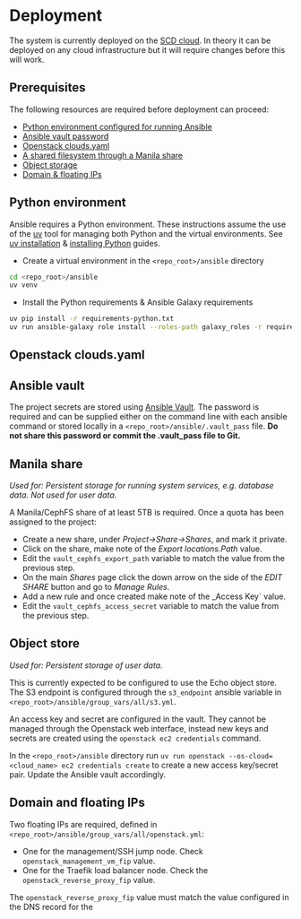 # Deployment

The system is currently deployed on the [SCD cloud](https://cloud.stfc.ac.uk/).
In theory it can be deployed on any cloud infrastructure but it will require
changes before this will work.

## Prerequisites

The following resources are required before deployment can proceed:

- [Python environment configured for running Ansible](#python-environment)
- [Ansible vault password](#ansible-vault)
- [Openstack clouds.yaml](#openstack-cloudsyaml)
- [A shared filesystem through a Manila share](#manila-share)
- [Object storage](#object-store)
- [Domain & floating IPs](#domain-and-floating-ips)

## Python environment

Ansible requires a Python environment. These instructions assume the use of the
[uv](https://docs.astral.sh) tool for managing both Python and the virtual
environments. See [uv installation](https://docs.astral.sh/uv/getting-started/installation/)
& [installing Python](https://docs.astral.sh/uv/guides/install-python/) guides.

- Create a virtual environment in the `<repo_root>/ansible` directory

```sh
cd <repo_root>/ansible
uv venv
```

- Install the Python requirements & Ansible Galaxy requirements

```sh
uv pip install -r requirements-python.txt
uv run ansible-galaxy role install --roles-path galaxy_roles -r requirements-ansible-galaxy.yml
```

## Openstack clouds.yaml

## Ansible vault

The project secrets are stored using [Ansible Vault](https://docs.ansible.com/ansible/latest/vault_guide/index.html). The password is required and can be supplied either on the command line with each ansible command or
stored locally in a `<repo_root>/ansible/.vault_pass` file. **Do not share this password or commit the .vault_pass file to Git.**

## Manila share

_Used for: Persistent storage for running system services, e.g. database data. Not used for user data._

A Manila/CephFS share of at least 5TB is required. Once a quota has been assigned to the project:

- Create a new share, under _Project->Share->Shares_, and mark it private.
- Click on the share, make note of the _Export locations.Path_ value.
- Edit the `vault_cephfs_export_path` variable to match the value from the previous step.
- On the main _Shares_ page click the down arrow on the side of the _EDIT SHARE_
  button and go to _Manage Rules_.
- Add a new rule and once created make note of the _Access Key` value.
- Edit the `vault_cephfs_access_secret` variable to match the value from the previous step.

## Object store

_Used for: Persistent storage of user data._

This is currently expected to be configured to use the Echo object store.
The S3 endpoint is configured through the `s3_endpoint` ansible variable
in `<repo_root>/ansible/group_vars/all/s3.yml`.

An access key and secret are configured in the vault. They cannot be managed through
the Openstack web interface, instead new keys and secrets are created using the
`openstack ec2 credentials` command.

In the `<repo_root>/ansible` directory run `uv run openstack --os-cloud=<cloud_name> ec2 credentials create`
to create a new access key/secret pair. Update the Ansible vault accordingly.

## Domain and floating IPs

Two floating IPs are required, defined in `<repo_root>/ansible/group_vars/all/openstack.yml`:

- One for the management/SSH jump node. Check `openstack_management_vm_fip` value.
- One for the Traefik load balancer node. Check the `openstack_reverse_proxy_fip` value.

The `openstack_reverse_proxy_fip` value must match the value configured
in the DNS record for the
